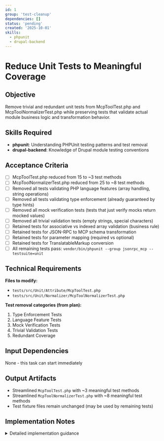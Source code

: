 ```yaml
---
id: 1
group: 'test-cleanup'
dependencies: []
status: 'pending'
created: '2025-10-01'
skills:
  - phpunit
  - drupal-backend
---
```


# Reduce Unit Tests to Meaningful Coverage

## Objective

Remove trivial and redundant unit tests from McpToolTest.php and McpToolNormalizerTest.php while preserving tests that validate actual module business logic and transformation behavior.

## Skills Required

- **phpunit**: Understanding PHPUnit testing patterns and test removal
- **drupal-backend**: Knowledge of Drupal module testing conventions

## Acceptance Criteria

- [ ] McpToolTest.php reduced from 15 to ~3 test methods
- [ ] McpToolNormalizerTest.php reduced from 25 to ~8 test methods
- [ ] Removed all tests validating PHP language features (array handling, string operations)
- [ ] Removed all tests validating type enforcement (already guaranteed by type hints)
- [ ] Removed all mock verification tests (tests that just verify mocks return mocked values)
- [ ] Removed all trivial validation tests (empty strings, special characters)
- [ ] Retained tests for associative vs indexed array validation (business rule)
- [ ] Retained tests for JSON-RPC to MCP schema transformation
- [ ] Retained tests for parameter mapping (required vs optional)
- [ ] Retained tests for TranslatableMarkup conversion
- [ ] All remaining tests pass: `vendor/bin/phpunit --group jsonrpc_mcp --testsuite=unit`

## Technical Requirements

**Files to modify:**

- `tests/src/Unit/Attribute/McpToolTest.php`
- `tests/src/Unit/Normalizer/McpToolNormalizerTest.php`

**Test removal categories (from plan):**

1. Type Enforcement Tests
2. Language Feature Tests
3. Mock Verification Tests
4. Trivial Validation Tests
5. Redundant Coverage

## Input Dependencies

None - this task can start immediately

## Output Artifacts

- Streamlined `McpToolTest.php` with ~3 meaningful test methods
- Streamlined `McpToolNormalizerTest.php` with ~8 meaningful test methods
- Test fixture files remain unchanged (may be used by remaining tests)

## Implementation Notes

<details>
<summary>Detailed implementation guidance</summary>

### McpToolTest.php Reduction Strategy

**KEEP these test methods (~3 total):**

1. Test for associative vs indexed array validation - this is a business rule enforced by the constructor
2. Basic attribute instantiation test with both parameters
3. Test reading attribute from a class (validates annotation system integration)

**REMOVE these test methods (~12 total):**

- `testDefaultConstruction()` - trivial
- `testWithTitle()` - trivial getter test
- `testWithAnnotations()` - trivial getter test
- `testWithEmptyTitle()` - tests that empty string works (language feature)
- `testRejectsEmptyArrayAnnotations()` - keep validation logic, but may consolidate
- `testRejectsListAnnotations()` - keep validation logic, but may consolidate
- `testAcceptsNonSequentialNumericKeys()` - language feature test
- `testAcceptsAssociativeAnnotations()` - language feature test
- `testAcceptsNestedAnnotations()` - language feature test
- `testRejectsNumericStringKeys()` - language feature test
- `testAcceptsSpecialCharactersInKeys()` - language feature test
- `testTitleWithSpecialCharacters()` - language feature test
- `testAttributeOnClassWithDefaults()` - redundant with basic instantiation
- `testWithLargeAnnotationsArray()` - completely meaningless (tests that arrays work)

### McpToolNormalizerTest.php Reduction Strategy

**KEEP these test methods (~8 total):**

1. `testNormalizeWithMinimalMethod()` - validates basic transformation
2. `testNormalizeWithTitle()` - validates title mapping from McpTool attribute
3. `testNormalizeWithAnnotations()` - validates annotations mapping
4. `testNormalizeWithOutputSchema()` - validates outputSchema inclusion
5. `testBuildInputSchemaWithRequiredParams()` - validates required parameter mapping
6. `testBuildInputSchemaWithOptionalParams()` - validates optional vs required distinction
7. `testTranslatableMarkupConversion()` - validates TranslatableMarkup to string conversion
8. `testNormalizeWithAllFeatures()` - comprehensive integration test

**REMOVE these test methods (~17 total):**

- `testBuildInputSchemaEmpty()` - redundant with minimal method test
- `testBuildInputSchemaWithDescriptions()` - covered by comprehensive test
- `testNestedParameterSchemas()` - language feature (nested arrays work)
- `testMethodWithoutMcpToolAttribute()` - trivial fallback behavior
- `testNoOutputSchemaWhenNotImplemented()` - testing absence is low value
- `testNoOutputSchemaWhenNull()` - testing absence is low value
- `testParameterWithoutDescription()` - trivial
- `testArrayParameterSchema()` - covered by comprehensive test
- `testMultipleParametersMixedRequirements()` - redundant with required/optional tests
- `testNullMethodClass()` - testing null handling is framework behavior
- All mock verification tests that just set up mocks and verify they return what you told them to return

### Execution Steps

1. Open `tests/src/Unit/Attribute/McpToolTest.php`
2. Remove test methods identified above (keep only ~3)
3. Run tests: `vendor/bin/phpunit tests/src/Unit/Attribute/McpToolTest.php`
4. Fix any issues
5. Open `tests/src/Unit/Normalizer/McpToolNormalizerTest.php`
6. Remove test methods identified above (keep only ~8)
7. Run tests: `vendor/bin/phpunit tests/src/Unit/Normalizer/McpToolNormalizerTest.php`
8. Fix any issues
9. Run full unit suite: `vendor/bin/phpunit --group jsonrpc_mcp --testsuite=unit`
10. Verify all tests pass

### Guiding Principle

For each test, ask: "If I remove this test, could a real bug in my module's logic go undetected?"

- If the answer is "No, because this tests PHP/Drupal framework behavior" → Remove it
- If the answer is "No, because type hints already enforce this" → Remove it
- If the answer is "Yes, this validates our transformation/discovery/endpoint logic" → Keep it

</details>
